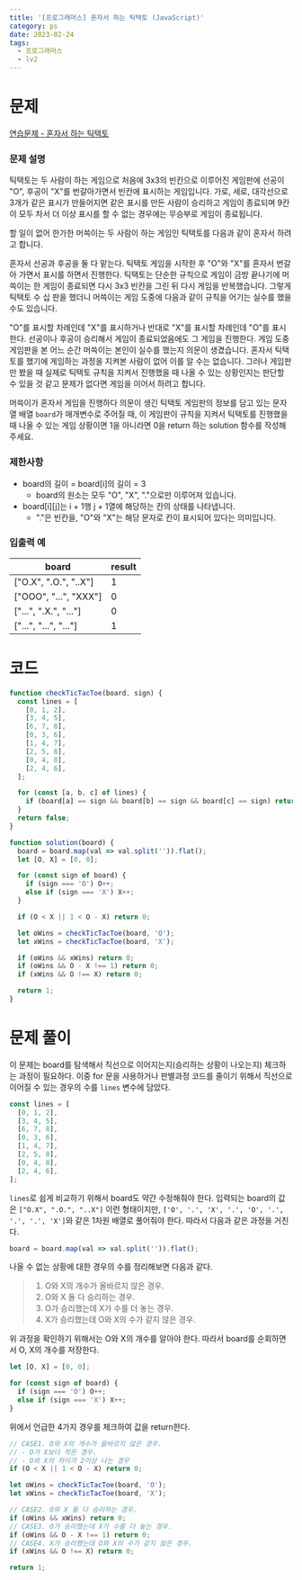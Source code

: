 ```yaml
---
title: '[프로그래머스] 혼자서 하는 틱택토 (JavaScript)'
category: ps
date: 2023-02-24
tags:
  - 프로그래머스
  - lv2
---
```


# 문제

[연습문제 - 혼자서 하는 틱택토](https://school.programmers.co.kr/learn/courses/30/lessons/160585)

### 문제 설명

틱택토는 두 사람이 하는 게임으로 처음에 3x3의 빈칸으로 이루어진 게임판에 선공이 "O", 후공이 "X"를 번갈아가면서 빈칸에 표시하는 게임입니다. 가로, 세로, 대각선으로 3개가 같은 표시가 만들어지면 같은 표시를 만든 사람이 승리하고 게임이 종료되며 9칸이 모두 차서 더 이상 표시를 할 수 없는 경우에는 무승부로 게임이 종료됩니다.

할 일이 없어 한가한 머쓱이는 두 사람이 하는 게임인 틱택토를 다음과 같이 혼자서 하려고 합니다.

혼자서 선공과 후공을 둘 다 맡는다.
틱택토 게임을 시작한 후 "O"와 "X"를 혼자서 번갈아 가면서 표시를 하면서 진행한다.
틱택토는 단순한 규칙으로 게임이 금방 끝나기에 머쓱이는 한 게임이 종료되면 다시 3x3 빈칸을 그린 뒤 다시 게임을 반복했습니다. 그렇게 틱택토 수 십 판을 했더니 머쓱이는 게임 도중에 다음과 같이 규칙을 어기는 실수를 했을 수도 있습니다.

"O"를 표시할 차례인데 "X"를 표시하거나 반대로 "X"를 표시할 차례인데 "O"를 표시한다.
선공이나 후공이 승리해서 게임이 종료되었음에도 그 게임을 진행한다.
게임 도중 게임판을 본 어느 순간 머쓱이는 본인이 실수를 했는지 의문이 생겼습니다. 혼자서 틱택토를 했기에 게임하는 과정을 지켜본 사람이 없어 이를 알 수는 없습니다. 그러나 게임판만 봤을 때 실제로 틱택토 규칙을 지켜서 진행했을 때 나올 수 있는 상황인지는 판단할 수 있을 것 같고 문제가 없다면 게임을 이어서 하려고 합니다.

머쓱이가 혼자서 게임을 진행하다 의문이 생긴 틱택토 게임판의 정보를 담고 있는 문자열 배열 `board`가 매개변수로 주어질 때, 이 게임판이 규칙을 지켜서 틱택토를 진행했을 때 나올 수 있는 게임 상황이면 1을 아니라면 0을 return 하는 solution 함수를 작성해 주세요.

### 제한사항

- board의 길이 = board[i]의 길이 = 3
  - board의 원소는 모두 "O", "X", "."으로만 이루어져 있습니다.
- board[i][j]는 i + 1행 j + 1열에 해당하는 칸의 상태를 나타냅니다.
  - "."은 빈칸을, "O"와 "X"는 해당 문자로 칸이 표시되어 있다는 의미입니다.

### 입출력 예

| board                 | result |
| --------------------- | ------ |
| ["O.X", ".O.", "..X"] | 1      |
| ["OOO", "...", "XXX"] | 0      |
| ["...", ".X.", "..."] | 0      |
| ["...", "...", "..."] | 1      |

# 코드

```js
function checkTicTacToe(board, sign) {
  const lines = [
    [0, 1, 2],
    [3, 4, 5],
    [6, 7, 8],
    [0, 3, 6],
    [1, 4, 7],
    [2, 5, 8],
    [0, 4, 8],
    [2, 4, 6],
  ];

  for (const [a, b, c] of lines) {
    if (board[a] == sign && board[b] == sign && board[c] == sign) return true;
  }
  return false;
}

function solution(board) {
  board = board.map(val => val.split('')).flat();
  let [O, X] = [0, 0];

  for (const sign of board) {
    if (sign === 'O') O++;
    else if (sign === 'X') X++;
  }

  if (O < X || 1 < O - X) return 0;

  let oWins = checkTicTacToe(board, 'O');
  let xWins = checkTicTacToe(board, 'X');

  if (oWins && xWins) return 0;
  if (oWins && O - X !== 1) return 0;
  if (xWins && O !== X) return 0;

  return 1;
}
```

# 문제 풀이

이 문제는 board를 탐색해서 직선으로 이어지는지(승리하는 상황이 나오는지) 체크하는 과정이 필요하다. 이중 for 문을 사용하거나 판별과정 코드를 줄이기 위해서 직선으로 이어질 수 있는 경우의 수를 `lines` 변수에 담았다.

```js
const lines = [
  [0, 1, 2],
  [3, 4, 5],
  [6, 7, 8],
  [0, 3, 6],
  [1, 4, 7],
  [2, 5, 8],
  [0, 4, 8],
  [2, 4, 6],
];
```

`lines`로 쉽게 비교하기 위해서 board도 약간 수정해줘야 한다. 입력되는 board의 값은 `["O.X", ".O.", "..X"]` 이런 형태이지만, `['O', '.', 'X', '.', 'O', '.', '.', '.', 'X']`와 같은 1차원 배열로 풀어줘야 한다. 따라서 다음과 같은 과정을 거친다.

```js
board = board.map(val => val.split('')).flat();
```

나올 수 없는 상황에 대한 경우의 수를 정리해보면 다음과 같다.

> 1.  O와 X의 개수가 올바르지 않은 경우.
> 2.  O와 X 둘 다 승리하는 경우.
> 3.  O가 승리했는데 X가 수를 더 놓는 경우.
> 4.  X가 승리했는데 O와 X의 수가 같지 않은 경우.

위 과정을 확인하기 위해서는 O와 X의 개수를 알아야 한다. 따라서 board를 순회하면서 O, X의 개수를 저장한다.

```js
let [O, X] = [0, 0];

for (const sign of board) {
  if (sign === 'O') O++;
  else if (sign === 'X') X++;
}
```

위에서 언급한 4가지 경우를 체크하여 값을 return한다.

```js
// CASE1. O와 X의 개수가 올바르지 않은 경우.
// - O가 X보다 작은 경우.
// - O와 X의 차이가 2이상 나는 경우
if (O < X || 1 < O - X) return 0;

let oWins = checkTicTacToe(board, 'O');
let xWins = checkTicTacToe(board, 'X');

// CASE2. O와 X 둘 다 승리하는 경우.
if (oWins && xWins) return 0;
// CASE3. O가 승리했는데 X가 수를 더 놓는 경우.
if (oWins && O - X !== 1) return 0;
// CASE4. X가 승리했는데 O와 X의 수가 같지 않은 경우.
if (xWins && O !== X) return 0;

return 1;
```

